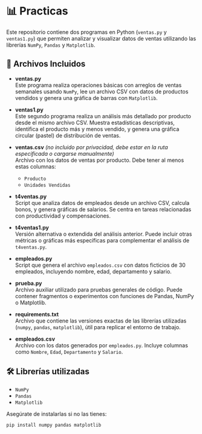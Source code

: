 # 📊 Practicas

Este repositorio contiene dos programas en Python (`ventas.py` y `ventas1.py`) que permiten analizar y visualizar datos de ventas utilizando las librerías `NumPy`, `Pandas` y `Matplotlib`.

## 🧾 Archivos Incluidos

- **ventas.py**  
  Este programa realiza operaciones básicas con arreglos de ventas semanales usando `NumPy`, lee un archivo CSV con datos de productos vendidos y genera una gráfica de barras con `Matplotlib`.

- **ventas1.py**  
  Este segundo programa realiza un análisis más detallado por producto desde el mismo archivo CSV. Muestra estadísticas descriptivas, identifica el producto más y menos vendido, y genera una gráfica circular (pastel) de distribución de ventas.

- **ventas.csv** *(no incluido por privacidad, debe estar en la ruta especificada o cargarse manualmente)*  
  Archivo con los datos de ventas por producto. Debe tener al menos estas columnas:
  - `Producto`
  - `Unidades Vendidas`

- **t4ventas.py**  
  Script que analiza datos de empleados desde un archivo CSV, calcula bonos, y genera gráficas de salarios. Se centra en tareas relacionadas con productividad y compensaciones.

- **t4ventas1.py**  
  Versión alternativa o extendida del análisis anterior. Puede incluir otras métricas o gráficas más específicas para complementar el análisis de `t4ventas.py`.

- **empleados.py**  
  Script que genera el archivo `empleados.csv` con datos ficticios de 30 empleados, incluyendo nombre, edad, departamento y salario.

- **prueba.py**  
  Archivo auxiliar utilizado para pruebas generales de código. Puede contener fragmentos o experimentos con funciones de Pandas, NumPy o Matplotlib.

- **requirements.txt**  
  Archivo que contiene las versiones exactas de las librerías utilizadas (`numpy`, `pandas`, `matplotlib`), útil para replicar el entorno de trabajo.

- **empleados.csv**  
  Archivo con los datos generados por `empleados.py`. Incluye columnas como `Nombre`, `Edad`, `Departamento` y `Salario`.

## 🛠 Librerías utilizadas

- `NumPy`
- `Pandas`
- `Matplotlib`

Asegúrate de instalarlas si no las tienes:
```bash
pip install numpy pandas matplotlib
